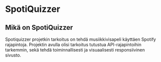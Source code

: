 # SpotiQuizzer
## Mikä on SpotiQuizzer ##
Spotiquizzer projetkin tarkoitus on tehdä musiikkivisapeli käyttäen Spotify rajapintoja. Projektin avulla olisi tarkoitus tutustua API-rajapintoihin tarkemmin, sekä tehdä toiminnallisesti ja visuaalisesti responsiivinen sivusto. 
